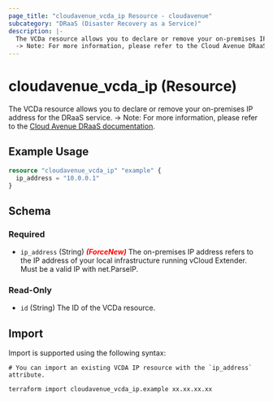 ```yaml
---
page_title: "cloudavenue_vcda_ip Resource - cloudavenue"
subcategory: "DRaaS (Disaster Recovery as a Service)"
description: |-
  The VCDa resource allows you to declare or remove your on-premises IP address for the DRaaS service.
  -> Note: For more information, please refer to the Cloud Avenue DRaaS documentation https://wiki.cloudavenue.orange-business.com/wiki/DRaaS_with_VCDA.
---
```


# cloudavenue_vcda_ip (Resource)

The VCDa resource allows you to declare or remove your on-premises IP address for the DRaaS service.
 -> Note: For more information, please refer to the [Cloud Avenue DRaaS documentation](https://wiki.cloudavenue.orange-business.com/wiki/DRaaS_with_VCDA).

## Example Usage

```terraform
resource "cloudavenue_vcda_ip" "example" {
  ip_address = "10.0.0.1"
}
```

<!-- schema generated by tfplugindocs -->
## Schema

### Required

- `ip_address` (String) <i style="color:red;font-weight: bold">(ForceNew)</i> The on-premises IP address refers to the IP address of your local infrastructure running vCloud Extender. Must be a valid IP with net.ParseIP.

### Read-Only

- `id` (String) The ID of the VCDa resource.

## Import

Import is supported using the following syntax:
```shell
# You can import an existing VCDA IP resource with the `ip_address` attribute.

terraform import cloudavenue_vcda_ip.example xx.xx.xx.xx
```